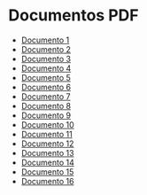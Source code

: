 <!DOCTYPE html>
<html>
<head>
    <title>PDF Hosting</title>
</head>
<body>
    <h1>Documentos PDF</h1>
    <ul>
        <li><a href="parte1/README.md">Documento 1</a></li>
        <li><a href="parte2/README.md">Documento 2</a></li>
        <li><a href="parte3/README.md">Documento 3</a></li>
        <li><a href="parte4/README.md">Documento 4</a></li>
        <li><a href="parte5/README.md">Documento 5</a></li>
        <li><a href="parte6/README.md">Documento 6</a></li>
        <li><a href="parte7/README.md">Documento 7</a></li>
        <li><a href="parte8/README.md">Documento 8</a></li>
        <li><a href="parte9/README.md">Documento 9</a></li>
        <li><a href="parte10/README.md">Documento 10</a></li>
        <li><a href="parte11/README.md">Documento 11</a></li>
        <li><a href="parte12/README.md">Documento 12</a></li>
        <li><a href="parte13/README.md">Documento 13</a></li>
        <li><a href="parte14/README.md">Documento 14</a></li>
        <li><a href="parte15/README.md">Documento 15</a></li>
        <li><a href="parte16/README.md">Documento 16</a></li>
    </ul>
</body>
</html>
